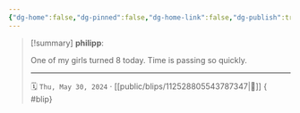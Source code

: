```yaml
---
{"dg-home":false,"dg-pinned":false,"dg-home-link":false,"dg-publish":true,"tags":["dgblip"],"disabled rules":["yaml-title","yaml-title-alias","file-name-heading"],"title":"philipp on mastodon @ 2024-05-30","created-date":"2024-05-30T07:15:07","id":112528805543787340,"updated-date":"2025-05-02T08:50:44","dg-path":"blips/112528805543787347.md","permalink":"/blips/112528805543787347/","dgPassFrontmatter":true}
---
```


> [!summary] **philipp**:
>
> One of my girls turned 8 today. Time is passing so quickly.
> - - -
>
> 🗓️ `Thu, May 30, 2024` · [[public/blips/112528805543787347\|🔗]]
{ #blip}

